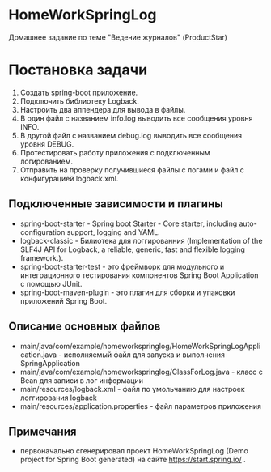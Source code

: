# HomeWorkSpringLog
 Домашнее задание по теме "Ведение журналов" (ProductStar)

# Постановка задачи
1. Создать spring-boot приложение.
2. Подключить библиотеку Logback.
3. Настроить два аппендера для вывода в файлы.
4. В один файл с названием info.log выводить все сообщения уровня INFO.
5. В другой файл с названием debug.log выводить все сообщения уровня DEBUG.
6. Протестировать работу приложения с подключенным логированием.
7. Отправить на проверку получившиеся файлы с логами и файл с конфигурацией logback.xml.

## Подключенные зависимости и плагины
- spring-boot-starter - Spring boot Starter - Core starter, including auto-configuration support, logging and YAML.
- logback-classic - Билиотека для логгированния (Implementation of the SLF4J API for Logback, a reliable, generic, fast and flexible logging framework.).
- spring-boot-starter-test -  это фреймворк для модульного и интеграционного тестирования компонентов Spring Boot Application с помощью JUnit.
- spring-boot-maven-plugin - это плагин для сборки и упаковки приложений Spring Boot.

## Описание основных файлов
- main/java/com/example/homeworkspringlog/HomeWorkSpringLogApplication.java - исполняемый файл для запуска и выполнения SpringApplication 
- main/java/com/example/homeworkspringlog/ClassForLog.java - класс с Bean для записи в лог информации
- main/resources/logback.xml - файл по умольчанию для настроек логгирования logback 
- main/resources/application.properties - файл параметров приложения

## Примечания
- первоначально сгенерировал проект HomeWorkSpringLog (Demo project for Spring Boot generated) на сайте https://start.spring.io/ .
